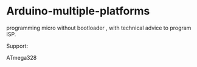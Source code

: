 # Arduino-multiple-platforms

programming micro without bootloader , with technical advice to program ISP.

Support:

ATmega328 

